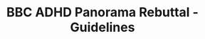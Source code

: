 ---
title: BBC ADHD Panorama Rebuttal - Guidelines
permalink: /bbc-adhd-guidelines/
redirect_to: https://neveroff.notion.site/c83ceb08cc664e04b0d895c2b1150e53?v=0cc73af8aedb4f1ba02d4dcefdd837b8
---